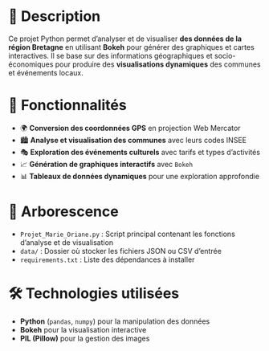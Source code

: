 # 📌 Description  
Ce projet Python permet d’analyser et de visualiser **des données de la région Bretagne** en utilisant **Bokeh** pour générer des graphiques et cartes interactives. 
Il se base sur des informations géographiques et socio-économiques pour produire des **visualisations dynamiques** des communes et événements locaux.  

# 🚀 Fonctionnalités  
- 🌍 **Conversion des coordonnées GPS** en projection Web Mercator  
- 🏙️ **Analyse et visualisation des communes** avec leurs codes INSEE  
- 🎭 **Exploration des événements culturels** avec tarifs et types d’activités  
- 📈 **Génération de graphiques interactifs** avec `Bokeh`  
- 📊 **Tableaux de données dynamiques** pour une exploration approfondie  

# 📂 Arborescence  
- `Projet_Marie_Oriane.py` : Script principal contenant les fonctions d’analyse et de visualisation  
- `data/` : Dossier où stocker les fichiers JSON ou CSV d’entrée  
- `requirements.txt` : Liste des dépendances à installer  

# 🛠 Technologies utilisées  
- **Python** (`pandas`, `numpy`) pour la manipulation des données  
- **Bokeh** pour la visualisation interactive  
- **PIL (Pillow)** pour la gestion des images
